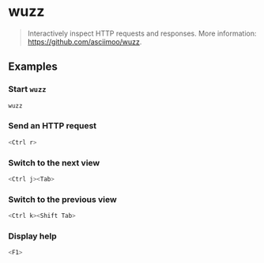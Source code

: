 # wuzz

> Interactively inspect HTTP requests and responses. More information: <https://github.com/asciimoo/wuzz>.

## Examples

### Start `wuzz`

```bash
wuzz
```

### Send an HTTP request

```bash
<Ctrl r>
```

### Switch to the next view

```bash
<Ctrl j><Tab>
```

### Switch to the previous view

```bash
<Ctrl k><Shift Tab>
```

### Display help

```bash
<F1>
```
